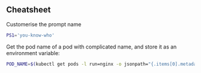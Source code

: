 ## Cheatsheet

Customerise the prompt name 
```bash
PS1='you-know-who'
```

Get the pod name of a pod with complicated name, and store it as an environment variable:
```bash
POD_NAME=$(kubectl get pods -l run=nginx -o jsonpath="{.items[0].metadata.name}")
```